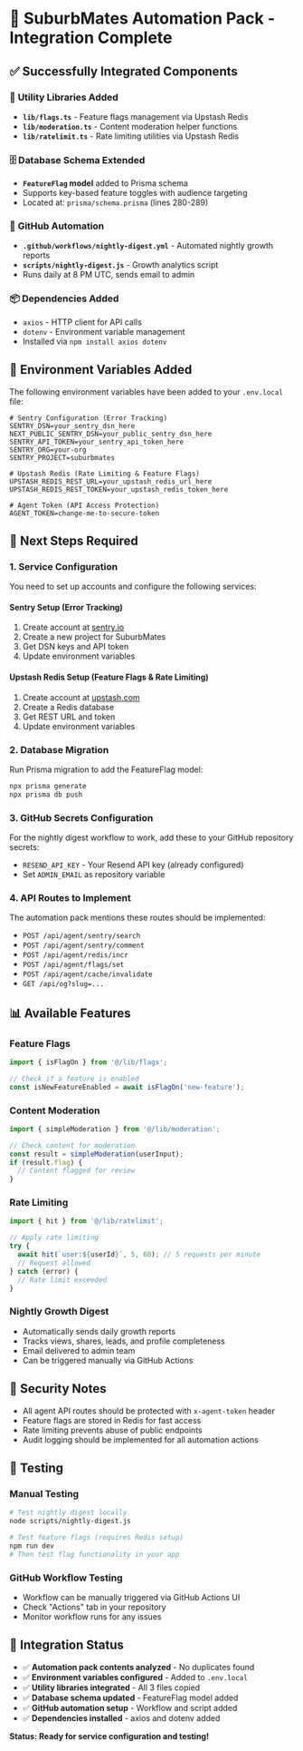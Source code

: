 # 🤖 SuburbMates Automation Pack - Integration Complete

## ✅ Successfully Integrated Components

### 📁 **Utility Libraries Added**
- **`lib/flags.ts`** - Feature flags management via Upstash Redis
- **`lib/moderation.ts`** - Content moderation helper functions
- **`lib/ratelimit.ts`** - Rate limiting utilities via Upstash Redis

### 🗄️ **Database Schema Extended**
- **`FeatureFlag` model** added to Prisma schema
- Supports key-based feature toggles with audience targeting
- Located at: `prisma/schema.prisma` (lines 280-289)

### 🚀 **GitHub Automation**
- **`.github/workflows/nightly-digest.yml`** - Automated nightly growth reports
- **`scripts/nightly-digest.js`** - Growth analytics script
- Runs daily at 8 PM UTC, sends email to admin

### 📦 **Dependencies Added**
- `axios` - HTTP client for API calls
- `dotenv` - Environment variable management
- Installed via `npm install axios dotenv`

## 🔧 **Environment Variables Added**

The following environment variables have been added to your `.env.local` file:

```env
# Sentry Configuration (Error Tracking)
SENTRY_DSN=your_sentry_dsn_here
NEXT_PUBLIC_SENTRY_DSN=your_public_sentry_dsn_here
SENTRY_API_TOKEN=your_sentry_api_token_here
SENTRY_ORG=your-org
SENTRY_PROJECT=suburbmates

# Upstash Redis (Rate Limiting & Feature Flags)
UPSTASH_REDIS_REST_URL=your_upstash_redis_url_here
UPSTASH_REDIS_REST_TOKEN=your_upstash_redis_token_here

# Agent Token (API Access Protection)
AGENT_TOKEN=change-me-to-secure-token
```

## 🚨 **Next Steps Required**

### 1. **Service Configuration**
You need to set up accounts and configure the following services:

#### **Sentry Setup** (Error Tracking)
1. Create account at [sentry.io](https://sentry.io)
2. Create a new project for SuburbMates
3. Get DSN keys and API token
4. Update environment variables

#### **Upstash Redis Setup** (Feature Flags & Rate Limiting)
1. Create account at [upstash.com](https://upstash.com)
2. Create a Redis database
3. Get REST URL and token
4. Update environment variables

### 2. **Database Migration**
Run Prisma migration to add the FeatureFlag model:

```bash
npx prisma generate
npx prisma db push
```

### 3. **GitHub Secrets Configuration**
For the nightly digest workflow to work, add these to your GitHub repository secrets:

- `RESEND_API_KEY` - Your Resend API key (already configured)
- Set `ADMIN_EMAIL` as repository variable

### 4. **API Routes to Implement**
The automation pack mentions these routes should be implemented:

- `POST /api/agent/sentry/search`
- `POST /api/agent/sentry/comment`
- `POST /api/agent/redis/incr`
- `POST /api/agent/flags/set`
- `POST /api/agent/cache/invalidate`
- `GET /api/og?slug=...`

## 📊 **Available Features**

### **Feature Flags**
```typescript
import { isFlagOn } from '@/lib/flags';

// Check if a feature is enabled
const isNewFeatureEnabled = await isFlagOn('new-feature');
```

### **Content Moderation**
```typescript
import { simpleModeration } from '@/lib/moderation';

// Check content for moderation
const result = simpleModeration(userInput);
if (result.flag) {
  // Content flagged for review
}
```

### **Rate Limiting**
```typescript
import { hit } from '@/lib/ratelimit';

// Apply rate limiting
try {
  await hit(`user:${userId}`, 5, 60); // 5 requests per minute
  // Request allowed
} catch (error) {
  // Rate limit exceeded
}
```

### **Nightly Growth Digest**
- Automatically sends daily growth reports
- Tracks views, shares, leads, and profile completeness
- Email delivered to admin team
- Can be triggered manually via GitHub Actions

## 🔐 **Security Notes**

- All agent API routes should be protected with `x-agent-token` header
- Feature flags are stored in Redis for fast access
- Rate limiting prevents abuse of public endpoints
- Audit logging should be implemented for all automation actions

## 🧪 **Testing**

### **Manual Testing**
```bash
# Test nightly digest locally
node scripts/nightly-digest.js

# Test feature flags (requires Redis setup)
npm run dev
# Then test flag functionality in your app
```

### **GitHub Workflow Testing**
- Workflow can be manually triggered via GitHub Actions UI
- Check "Actions" tab in your repository
- Monitor workflow runs for any issues

## 📝 **Integration Status**

- ✅ **Automation pack contents analyzed** - No duplicates found
- ✅ **Environment variables configured** - Added to `.env.local`
- ✅ **Utility libraries integrated** - All 3 files copied
- ✅ **Database schema updated** - FeatureFlag model added
- ✅ **GitHub automation setup** - Workflow and script added
- ✅ **Dependencies installed** - axios and dotenv added

**Status: Ready for service configuration and testing!**